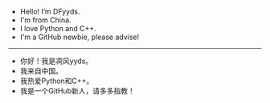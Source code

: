 - Hello! I’m DFyyds.
- I'm from China.
- I love Python and C++.
- I'm a GitHub newbie, please advise!

-----------------------------------------------

- 你好！我是凋风yyds。
- 我来自中国。
- 我热爱Python和C++。
- 我是一个GitHub新人，请多多指教！
